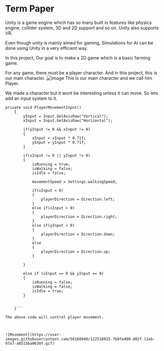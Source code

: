 # Term Paper

Unity is a game engine which has so many built in features like physics engine, collider system, 3D and 2D support and so on.
Unity also supports VR.

Even though unity is mainly aimed for gaming, Simulations for AI can be done using Unity in a very efficient way.


In this project, Our goal is to make  a 2D game which is a basic farming game.

For any game, there must be a player character. And in this project, this is our main character.
![image](https://user-images.githubusercontent.com/50168940/122519842-8a2acb00-d030-11eb-847b-de595c7184ad.png)
This is our main character and we call him Player.

We made a character but it wont be interesting unless it can move. So lets add an input system to it.
```
private void PlayerMovementInput()
    {
        yInput = Input.GetAxisRaw("Vertical");
        xInput = Input.GetAxisRaw("Horizontal");

        if(yInput != 0 && xInput != 0)
        {
            xInput = xInput * 0.71f;
            yInput = yInput * 0.71f;
        }

        if(xInput != 0 || yInput != 0)
        {
            isRunning = true;
            isWalking = false;
            isIdle = false;

            movementSpeed = Settings.walkingSpeed;

            if(xInput < 0)
            {
                playerDirection = Direction.left;
            }
            else if(xInput > 0)
            {
                playerDirection = Direction.right;
            }
            else if(yInput < 0)
            {
                playerDirection = Direction.down;
            }
            else
            {
                playerDirection = Direction.up;
            }

        }

        else if (xInput == 0 && yInput == 0)
        {
            isRunning = false;
            isWalking = false;
            isIdle = true;
        }


    }```
    
The above code will control player movement.



![Movement](https://user-images.githubusercontent.com/50168940/122518925-7b8fe400-d02f-11eb-97a7-a8515ba0638f.gif)
